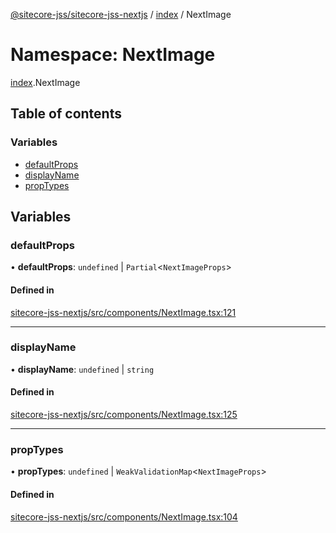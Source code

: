[@sitecore-jss/sitecore-jss-nextjs](../README.md) / [index](index.md) / NextImage

# Namespace: NextImage

[index](index.md).NextImage

## Table of contents

### Variables

- [defaultProps](index.NextImage.md#defaultprops)
- [displayName](index.NextImage.md#displayname)
- [propTypes](index.NextImage.md#proptypes)

## Variables

### defaultProps

• **defaultProps**: `undefined` \| `Partial`<`NextImageProps`\>

#### Defined in

[sitecore-jss-nextjs/src/components/NextImage.tsx:121](https://github.com/Sitecore/jss/blob/3e9cc54df/packages/sitecore-jss-nextjs/src/components/NextImage.tsx#L121)

___

### displayName

• **displayName**: `undefined` \| `string`

#### Defined in

[sitecore-jss-nextjs/src/components/NextImage.tsx:125](https://github.com/Sitecore/jss/blob/3e9cc54df/packages/sitecore-jss-nextjs/src/components/NextImage.tsx#L125)

___

### propTypes

• **propTypes**: `undefined` \| `WeakValidationMap`<`NextImageProps`\>

#### Defined in

[sitecore-jss-nextjs/src/components/NextImage.tsx:104](https://github.com/Sitecore/jss/blob/3e9cc54df/packages/sitecore-jss-nextjs/src/components/NextImage.tsx#L104)

